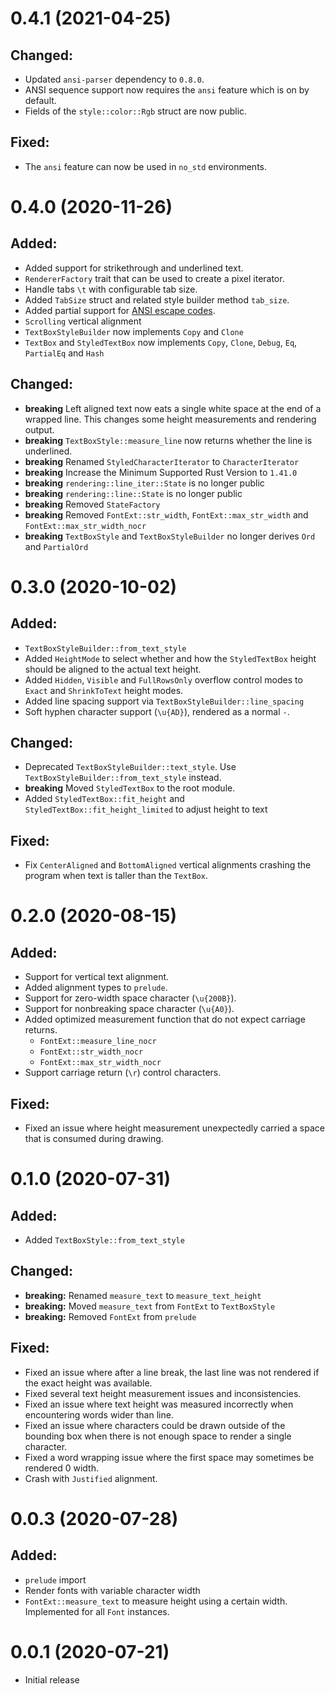 0.4.1 (2021-04-25)
==================

## Changed:
 
 * Updated `ansi-parser` dependency to `0.8.0`.
 * ANSI sequence support now requires the `ansi` feature which is on by default.
 * Fields of the `style::color::Rgb` struct are now public.

## Fixed:

 * The `ansi` feature can now be used in `no_std` environments.

0.4.0 (2020-11-26)
==================

## Added:

 * Added support for strikethrough and underlined text.
 * `RendererFactory` trait that can be used to create a pixel iterator.
 * Handle tabs `\t` with configurable tab size.
 * Added `TabSize` struct and related style builder method `tab_size`.
 * Added partial support for [ANSI escape codes](https://en.wikipedia.org/wiki/ANSI_escape_code).
 * `Scrolling` vertical alignment
 * `TextBoxStyleBuilder` now implements `Copy` and `Clone`
 * `TextBox` and `StyledTextBox` now implements `Copy`, `Clone`, `Debug`, `Eq`, `PartialEq` and `Hash`

## Changed:

 * **breaking** Left aligned text now eats a single white space at the end of a wrapped line. This changes some height measurements and rendering output.
 * **breaking** `TextBoxStyle::measure_line` now returns whether the line is underlined.
 * **breaking** Renamed `StyledCharacterIterator` to `CharacterIterator`
 * **breaking** Increase the Minimum Supported Rust Version to `1.41.0`
 * **breaking** `rendering::line_iter::State` is no longer public
 * **breaking** `rendering::line::State` is no longer public
 * **breaking** Removed `StateFactory`
 * **breaking** Removed `FontExt::str_width`, `FontExt::max_str_width` and `FontExt::max_str_width_nocr`
 * **breaking** `TextBoxStyle` and `TextBoxStyleBuilder` no longer derives `Ord` and `PartialOrd`

0.3.0 (2020-10-02)
==================

## Added:

 * `TextBoxStyleBuilder::from_text_style`
 * Added `HeightMode` to select whether and how the `StyledTextBox` height should be aligned to the
   actual text height.
 * Added `Hidden`, `Visible` and `FullRowsOnly` overflow control modes to `Exact` and `ShrinkToText` height modes.
 * Added line spacing support via `TextBoxStyleBuilder::line_spacing`
 * Soft hyphen character support (`\u{AD}`), rendered as a normal `-`.

## Changed:

 * Deprecated `TextBoxStyleBuilder::text_style`. Use `TextBoxStyleBuilder::from_text_style` instead.
 * **breaking** Moved `StyledTextBox` to the root module.
 * Added `StyledTextBox::fit_height` and `StyledTextBox::fit_height_limited` to adjust height to text

## Fixed:

 * Fix `CenterAligned` and `BottomAligned` vertical alignments crashing the program when text is
   taller than the `TextBox`.

0.2.0 (2020-08-15)
==================

## Added:

 * Support for vertical text alignment.
 * Added alignment types to `prelude`.
 * Support for zero-width space character (`\u{200B}`).
 * Support for nonbreaking space character (`\u{A0}`).
 * Added optimized measurement function that do not expect carriage returns.
   * `FontExt::measure_line_nocr`
   * `FontExt::str_width_nocr`
   * `FontExt::max_str_width_nocr`
 * Support carriage return (`\r`) control characters.

## Fixed:

 * Fixed an issue where height measurement unexpectedly carried a space that is consumed during drawing.

0.1.0 (2020-07-31)
==================

## Added:

 * Added `TextBoxStyle::from_text_style`

## Changed:

 * **breaking:** Renamed `measure_text` to `measure_text_height`
 * **breaking:** Moved `measure_text` from `FontExt` to `TextBoxStyle`
 * **breaking:** Removed `FontExt` from `prelude`

## Fixed:

 * Fixed an issue where after a line break, the last line was not rendered if the exact height was available.
 * Fixed several text height measurement issues and inconsistencies.
 * Fixed an issue where text height was measured incorrectly when encountering words wider than line.
 * Fixed an issue where characters could be drawn outside of the bounding box when there is not enough space to render a single character.
 * Fixed a word wrapping issue where the first space may sometimes be rendered 0 width.
 * Crash with `Justified` alignment.

0.0.3 (2020-07-28)
==================

## Added:

 * `prelude` import
 * Render fonts with variable character width
 * `FontExt::measure_text` to measure height using a certain width. Implemented for all `Font` instances.

0.0.1 (2020-07-21)
==================
 * Initial release
